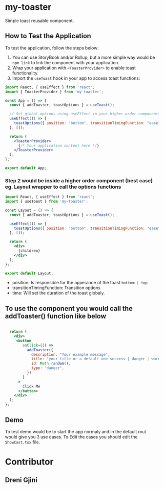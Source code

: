 # my-toaster

Simple toast reusable component.

## How to Test the Application

To test the application, follow the steps below:

1. You can use StoryBook and/or Rollup, but a more simple way would be `npm link` to link the component with your application.
2. Wrap your application with `<ToasterProvider>` to enable toast functionality.
3. Import the `useToast` hook in your app to access toast functions:

```jsx
import React, { useEffect } from 'react';
import { ToasterProvider } from 'my-toaster';

const App = () => {
  const { addToaster, toastOptions } = useToast();

  // Set global options using useEffect in your higher-order components (e.g., layout).
  useEffect(() => {
    toastOptions({ position: "bottom", transitionTimingFunction: "ease" });
  }, []);

  return (
    <ToasterProvider>
      {/* Your application content here */}
    </ToasterProvider>
  );
};

export default App;
```
### Step 2 would be inside a higher order component (best case) eg. Layout wrapper to call the options functions

```jsx
import React, { useEffect } from 'react';
import { useToast } from 'my-toaster';

const Layout = () => {
  const { addToaster, toastOptions } = useToast();

  useEffect(() => {
    toastOptions({ position: "bottom", transitionTimingFunction: "ease", time: 5000 });
  }, []);

  return (
    <div>
      {children}
    </div>
  );
};

export default Layout;
```
- position: Is responsible for the apperance of the toast `bottom | top  `
- transitionTimingFunction: Transition options
- time: Will set the duration of the toast globaly.

## To use the component you would call the addToaster() function like below

```jsx

  return (
    <div>
     <button
        onClick={() =>
          addToaster({
            description: "Your example message",
            title: "your title or a default one success | danger | warning"
            id: Math.random(),
            type: "danger",
          })
        }
      >
        Click Me
      </button>
    </div>
  );
};

```

## Demo 

To test demo would be to start the app normaly and in the default rout would give you 3 use cases.
To Edit the cases you should edit the `ShowCast.tsx` file.

# Contributor

## Dreni Gjini


